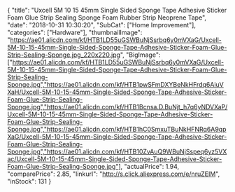 {
	"title": "Uxcell 5M 10 15 45mm Single Sided Sponge Tape Adhesive Sticker Foam Glue Strip Sealing Sponge Foam Rubber Strip Neoprene Tape",
	"date": "2018-10-31 10:30:20",
	"SubCat": ["Home Improvement"],
	"categories": ["Hardware"],
	"thumbnailImage": "https://ae01.alicdn.com/kf/HTB1LD55uGSWBuNjSsrbq6y0mVXaG/Uxcell-5M-10-15-45mm-Single-Sided-Sponge-Tape-Adhesive-Sticker-Foam-Glue-Strip-Sealing-Sponge.jpg_220x220.jpg",
	"BigImage": ["https://ae01.alicdn.com/kf/HTB1LD55uGSWBuNjSsrbq6y0mVXaG/Uxcell-5M-10-15-45mm-Single-Sided-Sponge-Tape-Adhesive-Sticker-Foam-Glue-Strip-Sealing-Sponge.jpg","https://ae01.alicdn.com/kf/HTB1pwSFmDXYBeNkHFrdq6AiuVXaH/Uxcell-5M-10-15-45mm-Single-Sided-Sponge-Tape-Adhesive-Sticker-Foam-Glue-Strip-Sealing-Sponge.jpg","https://ae01.alicdn.com/kf/HTB1Bcnsa.D.BuNjt_h7q6yNDVXaP/Uxcell-5M-10-15-45mm-Single-Sided-Sponge-Tape-Adhesive-Sticker-Foam-Glue-Strip-Sealing-Sponge.jpg","https://ae01.alicdn.com/kf/HTB1hC0SmxuTBuNkHFNRq6A9qpXaG/Uxcell-5M-10-15-45mm-Single-Sided-Sponge-Tape-Adhesive-Sticker-Foam-Glue-Strip-Sealing-Sponge.jpg","https://ae01.alicdn.com/kf/HTB10ZvAuQ9WBuNjSspeq6yz5VXac/Uxcell-5M-10-15-45mm-Single-Sided-Sponge-Tape-Adhesive-Sticker-Foam-Glue-Strip-Sealing-Sponge.jpg"],
	"actualPrice": 1.94,
	"comparePrice": 2.85,
	"linkurl": "http://s.click.aliexpress.com/e/nruZEIM",
	"inStock": 131
}
